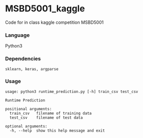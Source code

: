 # MSBD5001_kaggle
Code for in class kaggle competition MSBD5001

### Language
Python3

### Dependencies
`sklearn, keras, argparse`

### Usage
```
usage: python3 runtime_prediction.py [-h] train_csv test_csv

Runtime Prediction

positional arguments:
  train_csv   filename of training data
  test_csv    filename of test data

optional arguments:
  -h, --help  show this help message and exit
```

